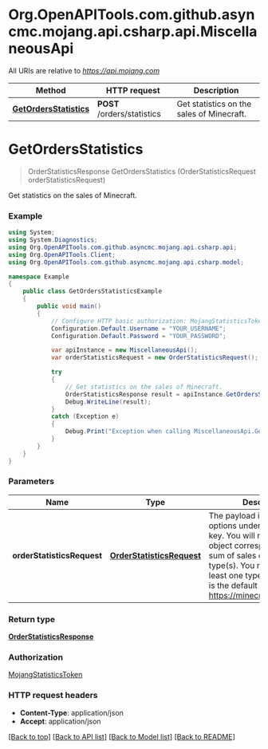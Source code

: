 # Org.OpenAPITools.com.github.asyncmc.mojang.api.csharp.api.MiscellaneousApi

All URIs are relative to *https://api.mojang.com*

Method | HTTP request | Description
------------- | ------------- | -------------
[**GetOrdersStatistics**](MiscellaneousApi.md#getordersstatistics) | **POST** /orders/statistics | Get statistics on the sales of Minecraft.


<a name="getordersstatistics"></a>
# **GetOrdersStatistics**
> OrderStatisticsResponse GetOrdersStatistics (OrderStatisticsRequest orderStatisticsRequest)

Get statistics on the sales of Minecraft.

### Example
```csharp
using System;
using System.Diagnostics;
using Org.OpenAPITools.com.github.asyncmc.mojang.api.csharp.api;
using Org.OpenAPITools.Client;
using Org.OpenAPITools.com.github.asyncmc.mojang.api.csharp.model;

namespace Example
{
    public class GetOrdersStatisticsExample
    {
        public void main()
        {
            // Configure HTTP basic authorization: MojangStatisticsToken
            Configuration.Default.Username = "YOUR_USERNAME";
            Configuration.Default.Password = "YOUR_PASSWORD";

            var apiInstance = new MiscellaneousApi();
            var orderStatisticsRequest = new OrderStatisticsRequest(); // OrderStatisticsRequest | The payload is a json list of options under the metricKeys key. You will receive a single object corresponding to the sum of sales of the requested type(s). You must request at least one type of sale. Below is the default list used by https://minecraft.net/en/stats/

            try
            {
                // Get statistics on the sales of Minecraft.
                OrderStatisticsResponse result = apiInstance.GetOrdersStatistics(orderStatisticsRequest);
                Debug.WriteLine(result);
            }
            catch (Exception e)
            {
                Debug.Print("Exception when calling MiscellaneousApi.GetOrdersStatistics: " + e.Message );
            }
        }
    }
}
```

### Parameters

Name | Type | Description  | Notes
------------- | ------------- | ------------- | -------------
 **orderStatisticsRequest** | [**OrderStatisticsRequest**](OrderStatisticsRequest.md)| The payload is a json list of options under the metricKeys key. You will receive a single object corresponding to the sum of sales of the requested type(s). You must request at least one type of sale. Below is the default list used by https://minecraft.net/en/stats/ | 

### Return type

[**OrderStatisticsResponse**](OrderStatisticsResponse.md)

### Authorization

[MojangStatisticsToken](../README.md#MojangStatisticsToken)

### HTTP request headers

 - **Content-Type**: application/json
 - **Accept**: application/json

[[Back to top]](#) [[Back to API list]](../README.md#documentation-for-api-endpoints) [[Back to Model list]](../README.md#documentation-for-models) [[Back to README]](../README.md)

